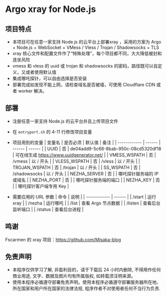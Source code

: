 # Argo xray for Node.js
## 项目特点

* 本项目可在任意一家支持 Node.js 的云平台上部署xray ，采用的方案为 Argo + Node.js + WebSocket + VMess / Vless / Trojan / Shadowsocks + TLS
* xray 核心文件和配置文件作了“特殊处理”，每个项目都不同，大大降低被封和连坐风险
* vmess 和 vless 的 uuid 或 trojan 和 shadowsocks 的密码，路径既可以自定义，又或者使用默认值
* 集成哪吒探针，可以自由选择是否安装
* 部署完成如发现不能上网，请检查域名是否被墙，可使用 Cloudflare CDN 或者 worker 解决。

## 部署

* 注册任意一家支持 Node.js 的云平台并且上传项目文件
* 在 `entryport.sh` 的 4-11 行修改项目变量
* 项目用到的变量
  | 变量名 | 是否必须 | 默认值 | 备注 |
  | ------------ | ------ | ------ | ------ |
  | UUID         | 否 | de04add9-5c68-8bab-950c-08cd5320df18 | 可在线生成 https://www.uuidgenerator.net/ |
  | VMESS_WSPATH | 否 | /vmess | 以 / 开头 |
  | VLESS_WSPATH | 否 | /vless | 以 / 开头 |
  | TROJAN_WSPATH | 否 | /trojan | 以 / 开头 |
  | SS_WSPATH | 否 | /shadowsocks | 以 / 开头 |
  | NEZHA_SERVER | 否 |        | 哪吒探针服务端的 IP 或域名 |
  | NEZHA_PORT   | 否 |        | 哪吒探针服务端的端口 |
  | NEZHA_KEY    | 否 |        | 哪吒探针客户端专用 Key |
  
* 需要应用的 URL 参数
  | 命令 | 说明 |
  | ------------ | ------ |
  | <URL>/start | 运行 xray |
  | <URL>/nezha | 运行哪吒 |
  | <URL>/list | 查看 Argo 节点数据 |
  | <URL>/listen | 查看后台监听端口 |
  | <URL>/status | 查看后台进程 |

## 鸣谢

Fscarmen 的 xray 项目：https://github.com/Misaka-blog

## 免责声明

* 本程序仅供学习了解, 非盈利目的，请于下载后 24 小时内删除, 不得用作任何商业用途, 文字、数据及图片均有所属版权, 如转载须注明来源。
* 使用本程序必循遵守部署免责声明。使用本程序必循遵守部署服务器所在地、所在国家和用户所在国家的法律法规, 程序作者不对使用者任何不当行为负责.

